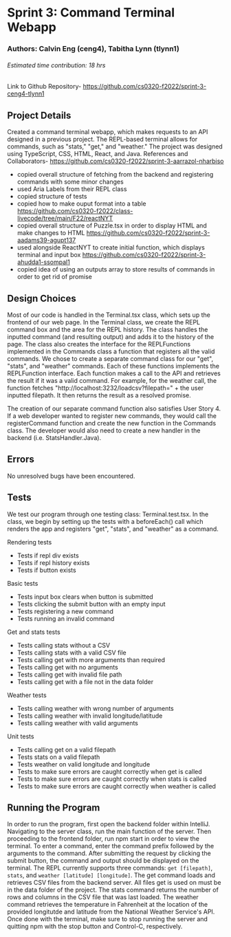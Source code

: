 Sprint 3: Command Terminal Webapp
=============
### Authors: Calvin Eng (ceng4), Tabitha Lynn (tlynn1)
###### Estimated time contribution: 18 hrs
Link to Github Repository-
https://github.com/cs0320-f2022/sprint-3-ceng4-tlynn1
## Project Details
Created a command terminal webapp, which makes requests to an API designed in a previous project. The REPL-based terminal allows for commands, such as "stats," "get," and "weather." The project was designed using TypeScript, CSS, HTML, React, and Java.
References and Collaborators-
https://github.com/cs0320-f2022/sprint-3-aarrazol-nharbiso
- copied overall structure of fetching from the backend and registering commands with some minor changes
- used Aria Labels from their REPL class
- copied structure of tests
- copied how to make ouput format into a table
https://github.com/cs0320-f2022/class-livecode/tree/main/F22/reactNYT
- copied overall structure of Puzzle.tsx in order to display HTML and make changes to HTML
https://github.com/cs0320-f2022/sprint-3-aadams39-agupt137
- used alongside ReactNYT to create initial function, which displays terminal and input box
https://github.com/cs0320-f2022/sprint-3-ahudda1-ssompal1
- copied idea of using an outputs array to store results of commands in order to get rid of promise
## Design Choices
Most of our code is handled in the Terminal.tsx class, which sets up the frontend of our web page. In the Terminal class, we create the REPL command box and the area for the REPL history. The class handles the inputted command (and resulting output) and adds it to the history of the page. The class also creates the interface for the REPLFunctions implemented in the Commands class a function that registers all the valid commands.
We chose to create a separate command class for our "get", "stats", and "weather" commands. Each of these functions implements the REPLFunction interface. Each function makes a call to the API and retrieves the result if it was a valid command. For example, for the weather call, the function fetches "http://localhost:3232/loadcsv?filepath=" + the user inputted filepath. It then returns the result as a resolved promise.
 
The creation of our separate command function also satisfies User Story 4. If a web developer wanted to register new commands, they would call the registerCommand function and create the new function in the Commands class. The developer would also need to create a new handler in the backend (i.e. StatsHandler.Java).
## Errors
No unresolved bugs have been encountered.
## Tests
We test our program through one testing class: Terminal.test.tsx. In the class, we begin by setting up the tests with a beforeEach() call which renders the app and registers "get", "stats", and "weather" as a command.
 
Rendering tests
- Tests if repl div exists
- Tests if repl history exists
- Tests if button exists
 
Basic tests
- Tests input box clears when button is submitted
- Tests clicking the submit button with an empty input
- Tests registering a new command
- Tests running an invalid command
 
Get and stats tests
- Tests calling stats without a CSV
- Tests calling stats with a valid CSV file
- Tests calling get with more arguments than required
- Tests calling get with no arguments
- Tests calling get with invalid file path
- Tests calling get with a file not in the data folder
 
Weather tests
- Tests calling weather with wrong number of arguments
- Tests calling weather with invalid longitude/latitude
- Tests calling weather with valid arguments

Unit tests
- Tests calling get on a valid filepath
- Tests stats on a valid filepath
- Tests weather on valid longitude and longitude 
- Tests to make sure errors are caught correctly when get is called
- Tests to make sure errors are caught correctly when stats is called
- Tests to make sure errors are caught correctly when weather is called
 
 
 
## Running the Program
In order to run the program, first open the backend folder within IntelliJ. Navigating to the server class, run the main function of the server. Then proceeding to the frontend folder, run npm start in order to view the terminal. To enter a command, enter the command prefix followed by the arguments to the command. After submitting the request by clicking the submit button, the command and output should be displayed on the terminal.
The REPL currently supports three commands: `get [filepath]`, `stats`, and `weather [latitude] [longitude]`. The get command loads and retrieves CSV files from the backend server. All files get is used on must be in the data folder of the project. The stats command returns the number of rows and columns in the CSV file that was last loaded. The weather command retrieves the temperature in Fahrenheit at the location of the provided longitutde and latitude from the National Weather Service's API.
Once done with the terminal, make sure to stop running the server and quitting npm with the stop button and Control-C, respectively.
 
